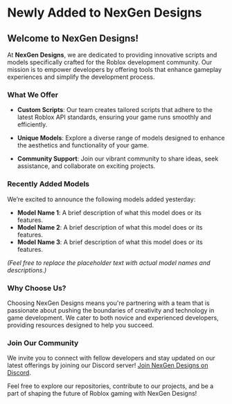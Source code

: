 # Newly Added to NexGen Designs

## Welcome to NexGen Designs!

At **NexGen Designs**, we are dedicated to providing innovative scripts and models specifically crafted for the Roblox development community. Our mission is to empower developers by offering tools that enhance gameplay experiences and simplify the development process.

### What We Offer

- **Custom Scripts**: Our team creates tailored scripts that adhere to the latest Roblox API standards, ensuring your game runs smoothly and efficiently.
  
- **Unique Models**: Explore a diverse range of models designed to enhance the aesthetics and functionality of your game.

- **Community Support**: Join our vibrant community to share ideas, seek assistance, and collaborate on exciting projects.

### Recently Added Models

We’re excited to announce the following models added yesterday:

- **Model Name 1**: A brief description of what this model does or its features.
- **Model Name 2**: A brief description of what this model does or its features.
- **Model Name 3**: A brief description of what this model does or its features.

*(Feel free to replace the placeholder text with actual model names and descriptions.)*

### Why Choose Us?

Choosing NexGen Designs means you're partnering with a team that is passionate about pushing the boundaries of creativity and technology in game development. We cater to both novice and experienced developers, providing resources designed to help you succeed.

### Join Our Community

We invite you to connect with fellow developers and stay updated on our latest offerings by joining our Discord server! [Join NexGen Designs on Discord](YOUR_DISCORD_INVITE_LINK_HERE).

Feel free to explore our repositories, contribute to our projects, and be a part of shaping the future of Roblox gaming with NexGen Designs!
